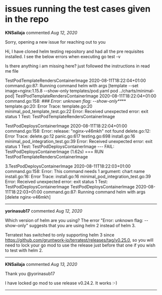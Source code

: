 # issues running the test cases given in the repo

**KNSailaja** commented *Aug 12, 2020*

Sorry, opening a new issue for reaching out to you

Hi, I have cloned helm testing repository and had all the pre requisites installed. I see the below errors when executing go test -v


Is there anything i am missing here? just followed the instructions in read me file

TestPodTemplateRendersContainerImage 2020-08-11T18:22:04+01:00 command.go:87: Running command helm with args [template --set image=nginx:1.15.8 --show-only templates/pod.yaml pod ../charts/minimal-pod]
TestPodTemplateRendersContainerImage 2020-08-11T18:22:04+01:00 command.go:158: _### Error: unknown flag: --show-only**_**
template.go:20:
Error Trace: template.go:20
minimal_pod_template_test.go:22
Error: Received unexpected error:
exit status 1
Test: TestPodTemplateRendersContainerImage

TestPodDeploysContainerImage 2020-08-11T18:22:04+01:00 command.go:158: Error: release: "nginx-v46mkh" not found
delete.go:12:
Error Trace: delete.go:12
panic.go:617
testing.go:698
install.go:16
minimal_pod_integration_test.go:39
Error: Received unexpected error:
exit status 1
Test: TestPodDeploysContainerImage
--- FAIL: TestPodDeploysContainerImage (1.62s)
=== RUN TestPodTemplateRendersContainerImage

3.TestPodDeploysContainerImage 2020-08-11T18:22:03+01:00 command.go:158: Error: This command needs 1 argument: chart name
install.go:16:
Error Trace: install.go:16
minimal_pod_integration_test.go:39
Error: Received unexpected error:
exit status 1
Test: TestPodDeploysContainerImage
TestPodDeploysContainerImage 2020-08-11T18:22:03+01:00 command.go:87: Running command helm with args [delete nginx-v46mkh]
<br />
***


**yorinasub17** commented *Aug 12, 2020*

Which version of helm are you using? The error "Error: unknown flag: --show-only" suggests that you are using helm 2 instead of helm 3.

Terratest has switched to only supporting helm 3 since https://github.com/gruntwork-io/terratest/releases/tag/v0.25.0, so you will need to lock your go mod to use the release just before that one if you wish to test with helm 2.
***

**KNSailaja** commented *Aug 13, 2020*

Thank you @yorinasub17 

I have locked go mod to use release v0.24.2. It works :-)
***

